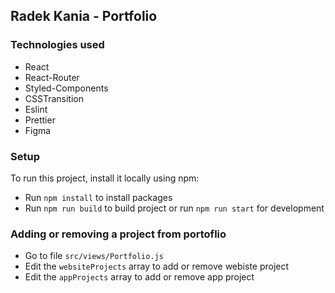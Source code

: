 ## Radek Kania - Portfolio

### Technologies used

- React 
- React-Router 
- Styled-Components
- CSSTransition
- Eslint
- Prettier
- Figma

### Setup

To run this project, install it locally using npm:

- Run ```npm install``` to install packages
- Run ```npm run build``` to build project or run ```npm run start``` for development

### Adding or removing a project from portoflio

- Go to file ```src/views/Portfolio.js```
- Edit the ```websiteProjects``` array to add or remove webiste project
- Edit the ```appProjects``` array to add or remove app project

